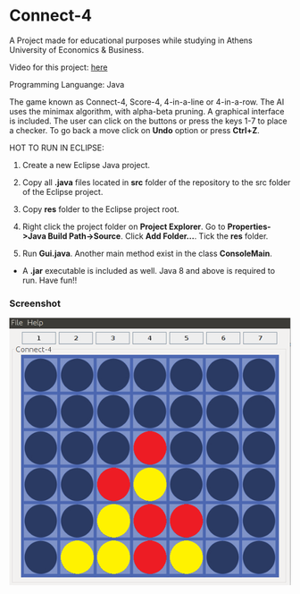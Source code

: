 # Connect-4
A Project made for educational purposes while studying in Athens University of Economics & Business.

Video for this project: [here](https://www.youtube.com/watch?v=SxstLdf9LkE)

Programming Languange: Java

The game known as Connect-4, Score-4, 4-in-a-line or 4-in-a-row. The AI uses the minimax algorithm, with alpha-beta pruning. A graphical interface is included. The user can click on the buttons or press the keys 1-7 to place a checker. To go back a move click on **Undo** option or press **Ctrl+Z**.

HOT TO RUN IN ECLIPSE:

1. Create a new Eclipse Java project.

2. Copy all **.java** files located in **src** folder of the repository to the src folder of the Eclipse project.

3. Copy **res** folder to the Eclipse project root.

4. Right click the project folder on **Project Explorer**. Go to **Properties->Java Build Path->Source**. Click **Add Folder...**. Tick the **res** folder.

5. Run **Gui.java**. Another main method exist in the class **ConsoleMain**.

* A **.jar** executable is included as well. Java 8 and above is required to run. Have fun!!


### Screenshot

![screenshot](/screenshots/screenshot_ubuntu.png)
